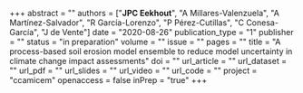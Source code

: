 +++
abstract = ""
authors = ["**JPC Eekhout**", "A Millares-Valenzuela", "A Martínez-Salvador", "R García-Lorenzo", "P Pérez-Cutillas", "C Conesa-García", "J de Vente"]
date = "2020-08-26"
publication_type = "1"
publisher = ""
status = "in preparation"
volume = ""
issue = ""
pages = ""
title = "A process-based soil erosion model ensemble to reduce model uncertainty in climate change impact assessments"
doi = ""
url_article = ""
url_dataset = ""
url_pdf = ""
url_slides = ""
url_video = ""
url_code = ""
project = "ccamicem"
openaccess = false
inPrep = "true"
+++